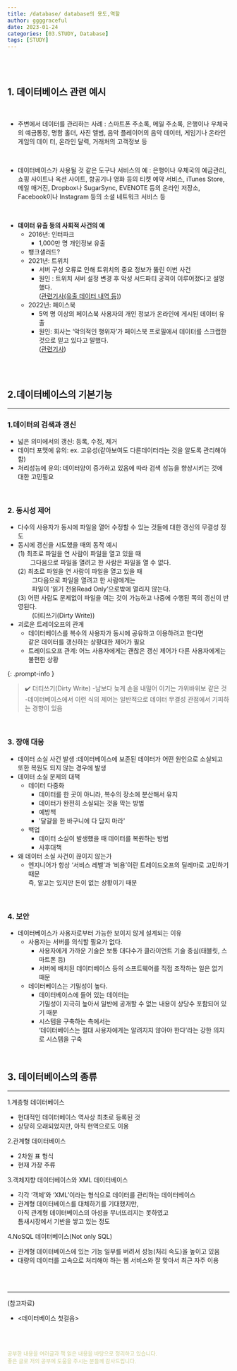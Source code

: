 ```yaml
---
title: /database/ database의 용도,역할
author: ggggraceful
date: 2023-01-24
categories: [03.STUDY, Database]
tags: [STUDY]
---
```


<br/>
<br/>

## 1. 데이터베이스 관련 예시

<br/>
 
- 주변에서 데이터를 관리하는 사례
: 스마트폰 주소록, 메일 주소록, 은행이나 우체국의 예금통장, 명함 홀더, 사진 앨범, 음악 플레이어의 음악 데이터, 게임기나 온라인 게임의 데이
터, 온라인 달력, 거래처의 고객정보 등

<br/>

- 데이터베이스가 사용될 것 같은 도구나 서비스의 예
: 은행이나 우체국의 예금관리, 쇼핑 사이트나 옥션 사이트, 항공기나 영화 등의 티켓 예약 서비스, iTunes Store, 메일 매거진, Dropbox나
  SugarSync, EVENOTE 등의 온라인 저장소, Facebook이나 Instagram 등의 소셜 네트워크 서비스 등

<br/>

- **데이터 유출 등의 사회적 사건의 예**
  - 2016년: 인터파크
    - 1,000만 명 개인정보 유출
  - 뱅크샐러드?
  - 2021년: 트위치
    - 서버 구성 오류로 인해 트위치의 중요 정보가 뚫린 이번 사건
    - 원인 : 트위치 서버 설정 변경 후 악성 서드파티 공격이 이루어졌다고 설명했다.  
      ([관련기사(유출 데이터 내역 등)](https://www.ciokorea.com/news/210924))
  - 2022년: 페이스북 
    - 5억 명 이상의 페이스북 사용자의 개인 정보가 온라인에 게시된 데이터 유출
    - 원인: 회사는 ‘악의적인 행위자’가 페이스북 프로필에서 데이터를 스크랩한 것으로 믿고 있다고 말했다.  
      ([관련기사](http://www.fortunekorea.co.kr/news/articleView.html?idxno=25127))
 
<br/>
<br/>

## 2.데이터베이스의 기본기능

---

### 1.데이터의 검색과 갱신

   - 넓은 의미에서의 갱신: 등록, 수정, 제거
   - 데이터 포맷에 유의: ex. 고유성(같아보여도 다른데이터라는 것을 알도록 관리해야함)
   - 처리성능에 유의: 데이터양이 증가하고 있음에 따라 검색 성능을 향상시키는 것에 대한 고민필요

<br/>

### 2. 동시성 제어

   - 다수의 사용자가 동시에 파일을 열어 수정할 수 있는 것들에 대한 갱신의 무결성 정도
   - 동시에 갱신을 시도했을 때의 동작 예시  
     (1) 최초로 파일을 연 사람이 파일을 열고 있을 때   
     　　그다음으로 파일을 열려고 한 사람은 파일을 열 수 없다.  
     (2) 최초로 파일을 연 사람이 파일을 열고 있을 때   
     　　 그다음으로 파일을 열려고 한 사람에게는  
     　　 파일이 ‘읽기 전용Read Only’으로밖에 열리지 않는다.  
     (3) 어떤 사람도 문제없이 파일을 여는 것이 가능하고 나중에 수행된 쪽의 갱신이 반영된다.  
     　　 (더티쓰기(Dirty Write))
   - 괴로운 트레이오프의 관계 
     - 데이터베이스를 복수의 사용자가 동시에 공유하고 이용하려고 한다면  
       같은 데이터를 갱신하는 상황대한 제어가 필요
     - 트레이드오프 관계: 어느 사용자에게는 괜찮은 갱신 제어가 다른 사용자에게는 불편한 상황

{: .prompt-info }
> ✔️ 더티쓰기(Dirty Write)
> -남보다 늦게 손을 내밀어 이기는 가위바위보 같은 것
> -데이터베이스에서 이런 식의 제어는 일반적으로 데이터 무결성 관점에서 기피하는 경향이 있음

<br/>

### 3. 장애 대응

   - 데이터 소실 사건 발생 
     :데이터베이스에 보존된 데이터가 어떤 원인으로 소실되고 또한 복원도 되지 않는 경우에 발생
   - 데이터 소실 문제의 대책
     - 데이터 다중화
        - 데이터를 한 곳이 아니라, 복수의 장소에 분산해서 유지
        - 데이터가 완전히 소실되는 것을 막는 방법
        - 예방책
        - '달걀을 한 바구니에 다 담지 마라'
     - 백업
        - 데이터 소실이 발생했을 때 데이터를 복원하는 방법
        - 사후대책
   - 왜 데이터 소실 사건이 끊이지 않는가
     - 엔지니어가 항상 ‘서비스 레벨’과 ‘비용’이란 트레이드오프의 딜레마로 고민하기 때문  
       즉, 알고는 있지만 돈이 없는 상황이기 때문

<br/>

### 4. 보안 
  
  - 데이터베이스가 사용자로부터 가능한 보이지 않게 설계되는 이유
    - 사용자는 서버를 의식할 필요가 없다.
      - 사용자에게 가까운 기술은 보통 대다수가 클라이언트 기술 중심(태블릿, 스마트폰 등)
      - 서버에 배치된 데이터베이스 등의 소프트웨어를 직접 조작하는 일은 없기 때문
    - 데이터베이스는 기밀성이 높다.
      -  데이터베이스에 들어 있는 데이터는  
         기밀성이 지극히 높아서 일반에 공개할 수 없는 내용이 상당수 포함되어 있기 때문
      - 시스템을 구축하는 측에서는  
        ‘데이터베이스는 절대 사용자에게는 알려지지 않아야 한다’라는 강한 의지로 시스템을 구축
   
<br/>

## 3. 데이터베이스의 종류

---

1.계층형 데이터베이스
  - 현대적인 데이터베이스 역사상 최초로 등록된 것
  - 상당히 오래되었지만, 아직 현역으로도 이용

2.관계형 데이터베이스
  - 2차원 표 형식
  - 현재 가장 주류

3.객체지향 데이터베이스와 XML 데이터베이스
  - 각각 ‘객체’와 ‘XML’이라는 형식으로 데이터를 관리하는 데이터베이스
  - 관계형 데이터베이스를 대체하기를 기대했지만,  
    아직 관계형 데이터베이스의 아성을 무너뜨리지는 못하였고  
    틈새시장에서 기반을 쌓고 있는 정도

4.NoSQL 데이터베이스(Not only SQL)
  - 관계형 데이터베이스에 있는 기능 일부를 버려서 성능(처리 속도)을 높이고 있음
  - 대량의 데이터를 고속으로 처리해야 하는 웹 서비스와 잘 맞아서 최근 자주 이용

<br/>
<br/>

---

(참고자료)

- <데이터베이스 첫걸음>

<br/>
<br/>

<span style="font-size: 12px; color:  #cbce91"> 공부한 내용을 여러글과 책 읽은 내용을 바탕으로 정리하고 있습니다.</span>  
<span style="font-size: 12px; color:  #cbce91"> 좋은 글로 저의 공부에 도움을 주시는 분들께 감사드립니다. </span>

<!--

❤️면접예상질문 ❤️

-->
